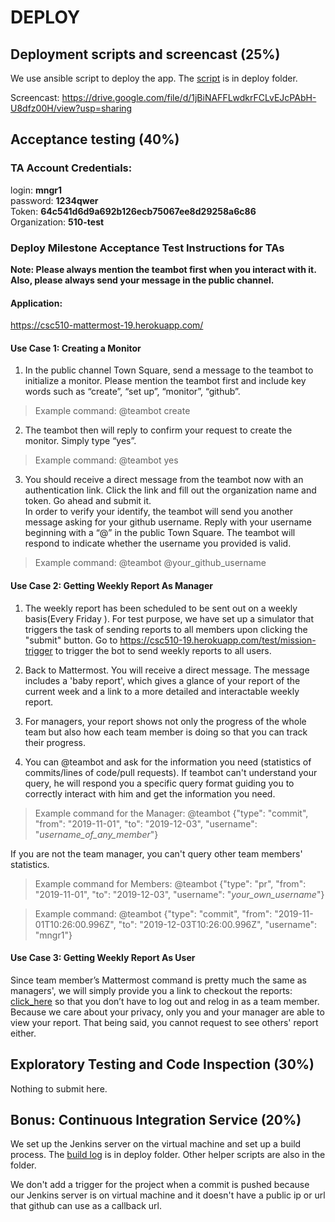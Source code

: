 # DEPLOY

## Deployment scripts and screencast (25%)

We use ansible script to deploy the app. The [script](./deploy/deploy.yml) is in deploy folder.

Screencast:
https://drive.google.com/file/d/1jBiNAFFLwdkrFCLvEJcPAbH-U8dfz00H/view?usp=sharing

## Acceptance testing (40%)

### TA Account Credentials:
login: **mngr1**  
password: **1234qwer**  
Token: **64c541d6d9a692b126ecb75067ee8d29258a6c86**  
Organization: **510-test**  


### Deploy Milestone Acceptance Test Instructions for TAs
**Note: Please always mention the teambot first when you interact with it. Also, please always send your message in the public channel.**  

#### Application:
https://csc510-mattermost-19.herokuapp.com/

#### Use Case 1: Creating a Monitor
1. In the public channel Town Square, send a message to the teambot to initialize a monitor. Please mention the teambot first and include key words such as “create”, “set up”, “monitor”, “github”.  
> Example command: @teambot create  

2. The teambot then will reply to confirm your request to create the monitor. Simply type “yes”.  
> Example command: @teambot yes  

3. You should receive a direct message from the teambot now with an authentication link. Click the link and fill out the organization name and token. Go ahead and submit it.  
In order to verify your identify, the teambot will send you another message asking for your github username. Reply with your username beginning with a “@” in the public Town Square. The teambot will respond to indicate whether the username you provided is valid.  
> Example command: @teambot @your_github_username  

#### Use Case 2: Getting Weekly Report As Manager
1. The weekly report has been scheduled to be sent out on a weekly basis(Every Friday ). For test purpose, we have set up a simulator that triggers the task of sending reports to all members upon clicking the "submit" button. Go to 
https://csc510-19.herokuapp.com/test/mission-trigger to trigger the bot to send weekly reports to all users.
  
2. Back to Mattermost. You will receive a direct message. The message includes a 'baby report', which gives a glance of your report of the current week and a link to a more detailed and interactable weekly report.
  
3. For managers, your report shows not only the progress of the whole team but also how each team member is doing so that you can track their progress.
  
4. You can @teambot and ask for the information you need (statistics of commits/lines of code/pull requests). If teambot can't understand your query, he will respond you a specific query format guiding you to correctly interact with him and get the information you need.  

> Example command for the Manager:  @teambot {"type": "commit", "from": "2019-11-01", "to": "2019-12-03", "username":  "*username_of_any_member*"}

If you are not the team manager, you can't query other team members' statistics.

> Example command for Members:  @teambot {"type": "pr", "from": "2019-11-01", "to": "2019-12-03", "username":  "*your_own_username*"}

> Example command: @teambot {"type": "commit", "from": "2019-11-01T10:26:00.996Z", "to": "2019-12-03T10:26:00.996Z", "username":  "mngr1"}

#### Use Case 3: Getting Weekly Report As User
Since team member’s Mattermost command is pretty much the same as managers', we will simply provide you a link to checkout the reports: [click_here](https://csc510-mattermost-19.herokuapp.com/user-report/cyuan7/2019-10-22) so that you don’t have to log out and relog in as a team member. 
Because we care about your privacy, only you and your manager are able to view your report. That being said, you cannot request to see others' report either.


## Exploratory Testing and Code Inspection (30%)  
Nothing to submit here.  
  
## Bonus: Continuous Integration Service (20%)
We set up the Jenkins server on the virtual machine and set up a build process. The [build log](./deploy/jenkins.log) is in deploy folder. Other helper scripts are also in the folder.

We don't add a trigger for the project when a commit is pushed because our Jenkins server is on virtual machine and it doesn't have a public ip or url that github can use as a callback url.

